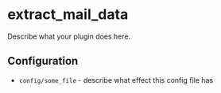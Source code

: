extract_mail_data
========

Describe what your plugin does here.

Configuration
-------------

* `config/some_file` - describe what effect this config file has
